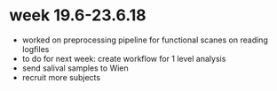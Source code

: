 # week 19.6-23.6.18
- worked on preprocessing pipeline for functional scanes on reading logfiles
- to do for next week: create workflow for 1 level analysis
- send salival samples to Wien
- recruit more subjects

